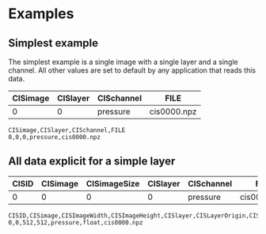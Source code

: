# Examples

## Simplest example
The simplest example is a single image with a single layer and a single channel. All other values are set to default by any application that reads this data.

|CISimage|CISlayer|CISchannel|FILE|
|-|-|-|-|
|0|0|pressure|cis0000.npz|

```
CISimage,CISlayer,CISchannel,FILE
0,0,0,pressure,cis0000.npz
```

## All data explicit for a simple layer

|CISID|CISimage|CISimageSize|CISlayer|CISchannel|FILE|
|-|-|-|-|-|-|
|0|0|0|0|pressure|cis0000.npz|

```
CISID,CISimage,CISImageWidth,CISImageHeight,CISlayer,CISLayerOrigin,CISLayerOriginX,CISLayerOriginY,CISchannel,CISchannelType,FILE
0,0,512,512,pressure,float,cis0000.npz
```
